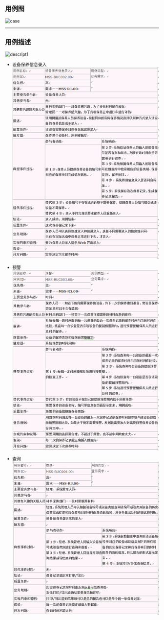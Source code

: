 ## 用例图

![case](https://github.com/1784196067/useCase/blob/master/images/%EF%BC%91.png)

***

## 用例描述

![descript1](https://github.com/1784196067/useCase/blob/master/images/%EF%BC%93.png)



*  设备保养信息录入
![descript2](images/5.png)



* 预警
![descript2](images/2.png)



* 查询
![descript2](images/4.png)
